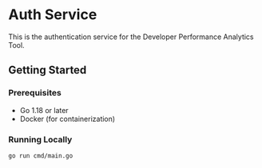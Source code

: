 # Auth Service

This is the authentication service for the Developer Performance Analytics Tool.

## Getting Started

### Prerequisites

- Go 1.18 or later
- Docker (for containerization)

### Running Locally

```bash
go run cmd/main.go
